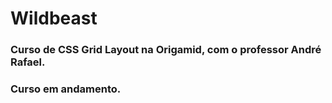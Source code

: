 # Wildbeast
### Curso de CSS Grid Layout na Origamid, com o professor André Rafael.
### Curso em andamento.
